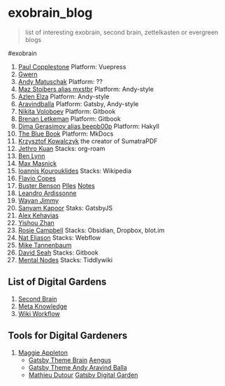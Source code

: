 # exobrain_blog

> list of interesting exobrain, second brain, zettelkasten or evergreen blogs

#exobrain

1. [Paul Copplestone](https://paul.copplest.one/) Platform: Vuepress
2. [Gwern](https://www.gwern.net/)
3. [Andy Matuschak](https://notes.andymatuschak.org/About_these_notes) Platform: ??
4. [Maz Stoibers alias mxstbr](https://notes.mxstbr.com/) Platform: Andy-style
5. [Azlen Elza](https://notes.azlen.me/) Platform: Andy-style
6. [Aravindballa](https://notes.aravindballa.com/) Platform: Gatsby, Andy-style
4. [Nikita Voloboev](https://wiki.nikitavoloboev.xyz) Platform: Gitbook
5. [Brenan Letkeman](https://ltkmn.gitbook.io/brendex/) Platform: Gitbook
6. [Dima Gerasimov alias beepb00p](https://beepb00p.xyz/) Platform: Hakyll
7. [The Blue Book](https://lyz-code.github.io/blue-book/) Platform: MkDocs
8. [Krzysztof Kowalczyk](https://blog.kowalczyk.info/) the creator of SumatraPDF
9. [Jethro Kuan](https://braindump.jethro.dev/) Stacks: org-roam
10. [Ben Lynn](http://www-cs-students.stanford.edu/~blynn/)
11. [Max Masnick](https://maxmasnick.com/kb/)
12. [Ioannis Kourouklides](https://wiki.kourouklides.com/wiki/Main_Page) Stacks: Wikipedia
13. [Flavio Copes](https://flaviocopes.com/)
14. [Buster Benson](https://busterbenson.com/) [PIles](https://busterbenson.com/piles/) [Notes](https://notes.busterbenson.com/)
15. [Leandro Ardissonne](https://knowledge.lardissone.now.sh/)
16. [Wayan Jimmy](https://wayanjimmy-notebook.netlify.app/)
17. [Sanyam Kapoor](https://www.sanyamkapoor.com/) Staks: GatsbyJS
18. [Alex Kehayias](https://notes.alexkehayias.com/)
19. [Yishou Zhan](http://lastweek.io/)
20. [Rosie Campbell](https://rosiecampbell.me/) Stacks: Obsidian, Dropbox, blot.im
21. [Nat Eliason](https://www.nateliason.com/) Stacks: Webflow
22. [Mike Tannenbaum](https://mind.miketannenbaum.com/) 
23. [David Seah](https://davidseah.gitbook.io/davidseah/) Stacks: Gitbook
24. [Mental Nodes](https://www.mentalnodes.com/) Stacks: Tiddlywiki


## List of Digital Gardens
1. [Second Brain](https://github.com/KasperZutterman/Second-Brain)
2. [Meta Knowledge](https://github.com/RichardLitt/meta-knowledge)
3. [Wiki Workflow](https://wiki.nikitavoloboev.xyz/other/wiki-workflow)

## Tools for Digital Gardeners
1. [Maggie Appleton](https://github.com/MaggieAppleton/digital-gardeners)
   - [Gatsby Theme Brain](https://github.com/aengusmcmillin/gatsby-theme-brain) [Aengus](https://aengusmcmillin.com/brain)
   - [Gatsby Theme Andy ](https://github.com/aravindballa/gatsby-theme-andy) [Aravind Balla](https://notes.aravindballa.com/)
   - [Mathieu Dutour](https://mathieudutour.github.io/gatsby-digital-garden/) [Gatsby Digital Garden](https://github.com/mathieudutour/gatsby-digital-garden/)